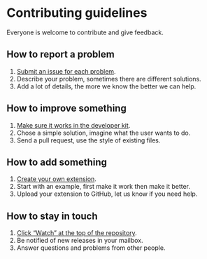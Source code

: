 Contributing guidelines
=======================

Everyone is welcome to contribute and give feedback.

## How to report a problem

1. [Submit an issue for each problem](https://github.com/datenstrom/yellow/issues).
2. Describe your problem, sometimes there are different solutions.
3. Add a lot of details, the more we know the better we can help.

## How to improve something

1. [Make sure it works in the developer kit](https://github.com/datenstrom/yellow-developers).
2. Chose a simple solution, imagine what the user wants to do.
3. Send a pull request, use the style of existing files.

## How to add something

1. [Create your own extension](https://github.com/schulle4u/yellow-extension-example).
2. Start with an example, first make it work then make it better.
3. Upload your extension to GitHub, let us know if you need help.

## How to stay in touch 

1. [Click “Watch” at the top of the repository](https://github.com/datenstrom/yellow).
2. Be notified of new releases in your mailbox.
3. Answer questions and problems from other people.

